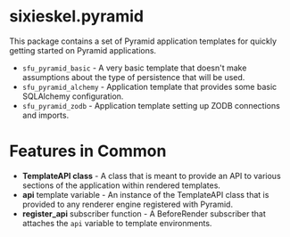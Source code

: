 sixieskel.pyramid
=================

This package contains a set of Pyramid application templates for quickly getting started on Pyramid applications.

 * `sfu_pyramid_basic` - A very basic template that doesn't make assumptions about the type of persistence that will be used.
 * `sfu_pyramid_alchemy` - Application template that provides some basic SQLAlchemy configuration.
 * `sfu_pyramid_zodb` - Application template setting up ZODB connections and imports.

Features in Common
==================

 * **TemplateAPI class** - A class that is meant to provide an API to various sections of the application within rendered templates.
 * **api** template variable - An instance of the TemplateAPI class that is provided to any renderer engine registered with Pyramid.
 * **register_api** subscriber function - A BeforeRender subscriber that attaches the `api` variable to template environments.
